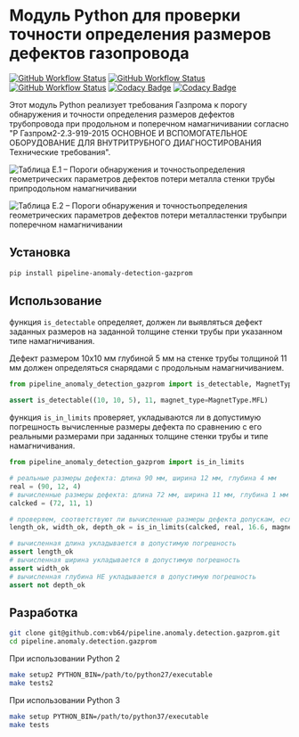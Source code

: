 # Модуль Python для проверки точности определения размеров дефектов газопровода
[![GitHub Workflow Status](https://img.shields.io/github/actions/workflow/status/vb64/pipeline.anomaly.detection.gazprom/pep257.yml?label=Pep257&style=plastic&branch=main)](https://github.com/vb64/pipeline.anomaly.detection.gazprom/actions?query=workflow%3Apep257)
[![GitHub Workflow Status](https://img.shields.io/github/actions/workflow/status/vb64/pipeline.anomaly.detection.gazprom/py2.yml?label=Python%202.7&style=plastic&branch=main)](https://github.com/vb64/pipeline.anomaly.detection.gazprom/actions?query=workflow%3Apy2)
[![GitHub Workflow Status](https://img.shields.io/github/actions/workflow/status/vb64/pipeline.anomaly.detection.gazprom/py3.yml?label=Python%203.7-3.11&style=plastic&branch=main)](https://github.com/vb64/pipeline.anomaly.detection.gazprom/actions?query=workflow%3Apy3)
[![Codacy Badge](https://app.codacy.com/project/badge/Grade/fad3203f7d5346fabd5060db931a480b)](https://app.codacy.com/gh/vb64/pipeline.anomaly.detection.gazprom/dashboard?utm_source=gh&utm_medium=referral&utm_content=&utm_campaign=Badge_grade)
[![Codacy Badge](https://app.codacy.com/project/badge/Coverage/fad3203f7d5346fabd5060db931a480b)](https://app.codacy.com/gh/vb64/pipeline.anomaly.detection.gazprom/dashboard?utm_source=gh&utm_medium=referral&utm_content=&utm_campaign=Badge_coverage)

Этот модуль Python реализует требования Газпрома к порогу обнаружения и точности определения размеров дефектов трубопровода при продольном и поперечном намагничивании 
согласно "Р Газпром2-2.3-919-2015 ОСНОВНОЕ И ВСПОМОГАТЕЛЬНОЕ ОБОРУДОВАНИЕ ДЛЯ ВНУТРИТРУБНОГО ДИАГНОСТИРОВАНИЯ Технические требования".

![Таблица Е.1 – Пороги  обнаружения и точностьопределения геометрических параметров дефектов потери металла стенки трубы припродольном намагничивании](img/mfl.PNG)

![Таблица Е.2 – Пороги обнаружения и точностьопределения геометрических параметров дефектов потери металластенки трубыпри поперечном намагничивании](img/tfi.PNG)

## Установка

```bash
pip install pipeline-anomaly-detection-gazprom
```

## Использование

функция `is_detectable` определяет, должен ли выявляться дефект заданных размеров на заданной толщине стенки трубы
при указанном типе намагничивания.

Дефект размером 10x10 мм глубиной 5 мм на стенке трубы толщиной 11 мм должен определяться снарядами с продольным намагничиванием.

```python
from pipeline_anomaly_detection_gazprom import is_detectable, MagnetType

assert is_detectable((10, 10, 5), 11, magnet_type=MagnetType.MFL)
```

функция `is_in_limits` проверяет, укладываются ли в допустимую погрешность вычисленные размеры дефекта по сравнению с его реальными размерами
при заданных толщине стенки трубы и типе намагничивания.

```python
from pipeline_anomaly_detection_gazprom import is_in_limits

# реальные размеры дефекта: длина 90 мм, ширина 12 мм, глубина 4 мм
real = (90, 12, 4)
# вычисленные размеры дефекта: длина 72 мм, ширина 11 мм, глубина 1 мм
calcked = (72, 11, 1)

# проверяем, соответствуют ли вычисленные размеры дефекта допускам, если толщина стенки трубы равна 16.6 мм и тип намагничивания поперечный
length_ok, width_ok, depth_ok = is_in_limits(calcked, real, 16.6, magnet_type=MagnetType.TFI)

# вычисленная длина укладывается в допустимую погрешность
assert length_ok
# вычисленная ширина укладывается в допустимую погрешность
assert width_ok
# вычисленная глубина НЕ укладывается в допустимую погрешность
assert not depth_ok
```

## Разработка

```bash
git clone git@github.com:vb64/pipeline.anomaly.detection.gazprom.git
cd pipeline.anomaly.detection.gazprom
```

При использовании Python 2
```bash
make setup2 PYTHON_BIN=/path/to/python27/executable
make tests2
```

При использовании Python 3
```bash
make setup PYTHON_BIN=/path/to/python37/executable
make tests
```
